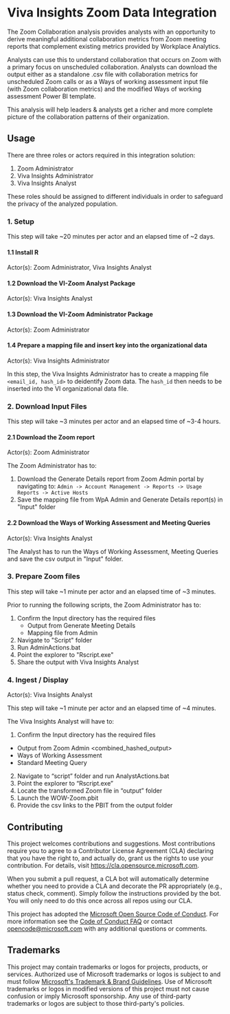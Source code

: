 # Viva Insights Zoom Data Integration

The Zoom Collaboration analysis provides analysts with an opportunity to derive meaningful additional collaboration metrics from Zoom meeting reports that complement existing metrics provided by Workplace Analytics. 

Analysts can use this to understand collaboration that occurs on Zoom with a primary focus on unscheduled collaboration. Analysts can download the output either as a standalone .csv file with collaboration metrics for unscheduled Zoom calls or as a Ways of working assessment input file (with Zoom collaboration metrics) and the modified Ways of working assessment Power BI template.

This analysis will help leaders & analysts get a richer and more complete picture of the collaboration patterns of their organization.

## Usage

There are three roles or actors required in this integration solution: 

1. Zoom Administrator
2. Viva Insights Administrator
3. Viva Insights Analyst

These roles should be assigned to different individuals in order to safeguard the privacy of the analyzed population. 

### 1. Setup

This step will take ~20 minutes per actor and an elapsed time of ~2 days. 

#### 1.1 Install R 

Actor(s): Zoom Administrator, Viva Insights Analyst

#### 1.2 Download the VI-Zoom Analyst Package

Actor(s): Viva Insights Analyst

#### 1.3 Download the VI-Zoom Administrator Package

Actor(s): Zoom Administrator

#### 1.4 Prepare a mapping file and insert key into the organizational data

Actor(s): Viva Insights Administrator

In this step, the Viva Insights Administrator has to create a mapping file `<email_id, hash_id>` to deidentify Zoom data. 
The `hash_id` then needs to be inserted into the VI organizational data file. 

### 2. Download Input Files

This step will take ~3 minutes per actor and an elapsed time of ~3-4 hours. 

#### 2.1 Download the Zoom report

Actor(s): Zoom Administrator

The Zoom Administrator has to: 

1. Download the Generate Details report from Zoom Admin portal by navigating to:
	`Admin -> Account Management -> Reports -> Usage Reports -> Active Hosts`
2. Save the mapping file from WpA Admin and Generate Details report(s) in "Input" folder

#### 2.2 Download the Ways of Working Assessment and Meeting Queries

Actor(s): Viva Insights Analyst

The Analyst has to run the Ways of Working Assessment, Meeting Queries and save the csv output in "Input" folder.

### 3. Prepare Zoom files

This step will take ~1 minute per actor and an elapsed time of ~3 minutes. 

Prior to running the following scripts, the Zoom Administrator has to: 

1. Confirm the Input directory has the required files
	- Output from Generate Meeting Details
	- Mapping file from Admin
2. Navigate to "Script" folder 
3. Run AdminActions.bat 
4. Point the explorer to "Rscript.exe"
5. Share the output with Viva Insights Analyst

### 4. Ingest / Display

Actor(s): Viva Insights Analyst

This step will take ~1 minute per actor and an elapsed time of ~4 minutes. 

The Viva Insights Analyst will have to: 
1. Confirm the Input directory has the required files
  - Output from Zoom Admin <combined_hashed_output>
  - Ways of Working Assessment
  - Standard Meeting Query
2. Navigate to “script” folder and run AnalystActions.bat 
3. Point the explorer to “Rscript.exe” 
4. Locate the transformed Zoom file in “output” folder
5. Launch the WOW-Zoom.pbit
6. Provide the csv links to the PBIT from the output folder

## Contributing

This project welcomes contributions and suggestions.  Most contributions require you to agree to a
Contributor License Agreement (CLA) declaring that you have the right to, and actually do, grant us
the rights to use your contribution. For details, visit https://cla.opensource.microsoft.com.

When you submit a pull request, a CLA bot will automatically determine whether you need to provide
a CLA and decorate the PR appropriately (e.g., status check, comment). Simply follow the instructions
provided by the bot. You will only need to do this once across all repos using our CLA.

This project has adopted the [Microsoft Open Source Code of Conduct](https://opensource.microsoft.com/codeofconduct/).
For more information see the [Code of Conduct FAQ](https://opensource.microsoft.com/codeofconduct/faq/) or
contact [opencode@microsoft.com](mailto:opencode@microsoft.com) with any additional questions or comments.

## Trademarks

This project may contain trademarks or logos for projects, products, or services. Authorized use of Microsoft 
trademarks or logos is subject to and must follow 
[Microsoft's Trademark & Brand Guidelines](https://www.microsoft.com/en-us/legal/intellectualproperty/trademarks/usage/general).
Use of Microsoft trademarks or logos in modified versions of this project must not cause confusion or imply Microsoft sponsorship.
Any use of third-party trademarks or logos are subject to those third-party's policies.
